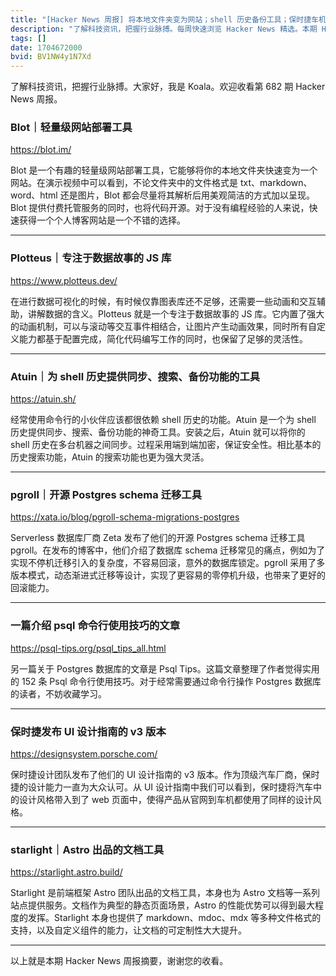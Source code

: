 ```yaml
---
title: "[Hacker News 周报] 将本地文件夹变为网站；shell 历史备份工具；保时捷车机 UI 设计指南"
description: "了解科技资讯，把握行业脉搏。每周快速浏览 Hacker News 精选。本期 Hacker Newsletter 地址：https://mailchi.mp/hackernewsletter/682"
tags: []
date: 1704672000
bvid: BV1NW4y1N7Xd
---
```

了解科技资讯，把握行业脉搏。大家好，我是 Koala。欢迎收看第 682 期 Hacker News 周报。

### Blot｜轻量级网站部署工具
https://blot.im/

Blot 是一个有趣的轻量级网站部署工具，它能够将你的本地文件夹快速变为一个网站。在演示视频中可以看到，不论文件夹中的文件格式是 txt、markdown、word、html 还是图片，Blot 都会尽量将其解析后用美观简洁的方式加以呈现。Blot 提供付费托管服务的同时，也将代码开源。对于没有编程经验的人来说，快速获得一个个人博客网站是一个不错的选择。

---

### Plotteus｜专注于数据故事的 JS 库
https://www.plotteus.dev/

在进行数据可视化的时候，有时候仅靠图表库还不足够，还需要一些动画和交互辅助，讲解数据的含义。Plotteus 就是一个专注于数据故事的 JS 库。它内置了强大的动画机制，可以与滚动等交互事件相结合，让图片产生动画效果，同时所有自定义能力都基于配置完成，简化代码编写工作的同时，也保留了足够的灵活性。

---

### Atuin｜为 shell 历史提供同步、搜索、备份功能的工具
https://atuin.sh/

经常使用命令行的小伙伴应该都很依赖 shell 历史的功能。Atuin 是一个为 shell 历史提供同步、搜索、备份功能的神奇工具。安装之后，Atuin 就可以将你的 shell 历史在多台机器之间同步。过程采用端到端加密，保证安全性。相比基本的历史搜索功能，Atuin 的搜索功能也更为强大灵活。

---

### pgroll｜开源 Postgres schema 迁移工具
https://xata.io/blog/pgroll-schema-migrations-postgres

Serverless 数据库厂商 Zeta 发布了他们的开源 Postgres schema 迁移工具 pgroll。在发布的博客中，他们介绍了数据库 schema 迁移常见的痛点，例如为了实现不停机迁移引入的复杂度，不容易回滚，意外的数据库锁定。pgroll 采用了多版本模式，动态渐进式迁移等设计，实现了更容易的零停机升级，也带来了更好的回滚能力。

---

### 一篇介绍 psql 命令行使用技巧的文章
https://psql-tips.org/psql_tips_all.html

另一篇关于 Postgres 数据库的文章是 Psql Tips。这篇文章整理了作者觉得实用的 152 条 Psql 命令行使用技巧。对于经常需要通过命令行操作 Postgres 数据库的读者，不妨收藏学习。

---

### 保时捷发布 UI 设计指南的 v3 版本
https://designsystem.porsche.com/

保时捷设计团队发布了他们的 UI 设计指南的 v3 版本。作为顶级汽车厂商，保时捷的设计能力一直为大众认可。从 UI 设计指南中我们可以看到，保时捷将汽车中的设计风格带入到了 web 页面中，使得产品从官网到车机都使用了同样的设计风格。

---

### starlight｜Astro 出品的文档工具
https://starlight.astro.build/

Starlight 是前端框架 Astro 团队出品的文档工具，本身也为 Astro 文档等一系列站点提供服务。文档作为典型的静态页面场景，Astro 的性能优势可以得到最大程度的发挥。Starlight 本身也提供了 markdown、mdoc、mdx 等多种文件格式的支持，以及自定义组件的能力，让文档的可定制性大大提升。

---

以上就是本期 Hacker News 周报摘要，谢谢您的收看。

